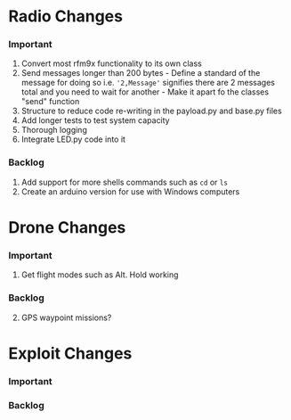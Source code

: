 # Radio Changes
### Important
1. Convert most rfm9x functionality to its own class
  1. Send messages longer than 200 bytes
    - Define a standard of the message for doing so i.e. `'2,Message'` signifies there are 2 messages total and you need to wait for another
    - Make it apart fo the classes "send" function
  2. Structure to reduce code re-writing in the payload.py and base.py files
2. Add longer tests to test system capacity
3. Thorough logging
4. Integrate LED.py code into it

### Backlog
1. Add support for more shells commands such as `cd` or `ls`
2. Create an arduino version for use with Windows computers

# Drone Changes
### Important
1. Get flight modes such as Alt. Hold working
### Backlog
2. GPS waypoint missions?

# Exploit Changes
### Important
### Backlog